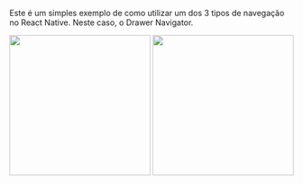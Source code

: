 Este é um simples exemplo de como utilizar um dos 3 tipos de navegação no React Native. Neste caso, o Drawer Navigator.

<img src="https://user-images.githubusercontent.com/86331224/123343055-5ddae700-d527-11eb-9137-343f69197303.png" width="250"> <img src="https://user-images.githubusercontent.com/86331224/123343397-10ab4500-d528-11eb-92ab-9189efd5c755.png" width="250">
